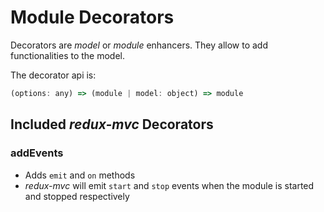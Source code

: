 # Module Decorators

Decorators are *model* or *module* enhancers. They allow to add functionalities to the model.

The decorator api is:

```js
(options: any) => (module | model: object) => module

```

## Included *redux-mvc* Decorators

### addEvents

- Adds `emit` and `on` methods
- *redux-mvc* will emit `start` and `stop` events when the module is started and stopped respectively

